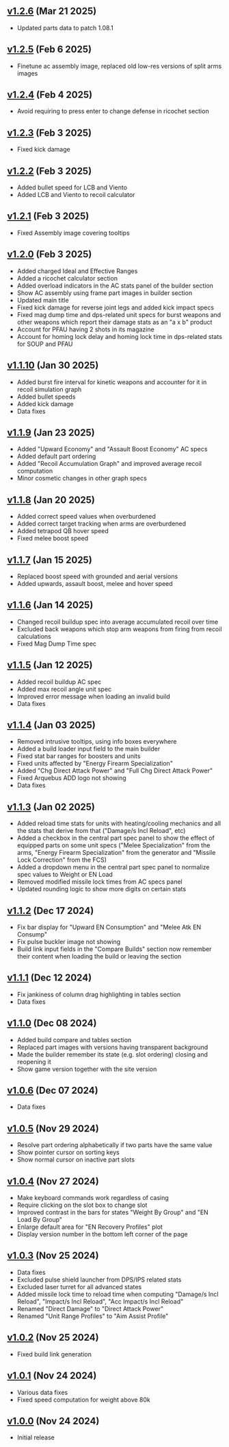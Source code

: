 ## [v1.2.6](https://github.com/matteosal/ac6-advanced-garage/releases/tag/v1.2.6) (Mar 21 2025)
* Updated parts data to patch 1.08.1

## [v1.2.5](https://github.com/matteosal/ac6-advanced-garage/releases/tag/v1.2.5) (Feb 6 2025)
* Finetune ac assembly image, replaced old low-res versions of split arms images

## [v1.2.4](https://github.com/matteosal/ac6-advanced-garage/releases/tag/v1.2.4) (Feb 4 2025)
* Avoid requiring to press enter to change defense in ricochet section

## [v1.2.3](https://github.com/matteosal/ac6-advanced-garage/releases/tag/v1.2.3) (Feb 3 2025)
* Fixed kick damage

## [v1.2.2](https://github.com/matteosal/ac6-advanced-garage/releases/tag/v1.2.2) (Feb 3 2025)
* Added bullet speed for LCB and Viento
* Added LCB and Viento to recoil calculator

## [v1.2.1](https://github.com/matteosal/ac6-advanced-garage/releases/tag/v1.2.1) (Feb 3 2025)
* Fixed Assembly image covering tooltips

## [v1.2.0](https://github.com/matteosal/ac6-advanced-garage/releases/tag/v1.2.0) (Feb 3 2025)
* Added charged Ideal and Effective Ranges
* Added a ricochet calculator section
* Added overload indicators in the AC stats panel of the builder section
* Show AC assembly using frame part images in builder section
* Updated main title
* Fixed kick damage for reverse joint legs and added kick impact specs
* Fixed mag dump time and dps-related unit specs for burst weapons and other weapons which report their damage stats as an "a x b" product
* Account for PFAU having 2 shots in its magazine
* Account for homing lock delay and homing lock time in dps-related stats for SOUP and PFAU

## [v1.1.10](https://github.com/matteosal/ac6-advanced-garage/releases/tag/v1.1.10) (Jan 30 2025)
* Added burst fire interval for kinetic weapons and accounter for it in recoil simulation graph
* Added bullet speeds
* Added kick damage
* Data fixes

## [v1.1.9](https://github.com/matteosal/ac6-advanced-garage/releases/tag/v1.1.9) (Jan 23 2025)
* Added "Upward Economy" and "Assault Boost Economy" AC specs
* Added default part ordering
* Added "Recoil Accumulation Graph" and improved average recoil computation
* Minor cosmetic changes in other graph specs

## [v1.1.8](https://github.com/matteosal/ac6-advanced-garage/releases/tag/v1.1.8) (Jan 20 2025)
* Added correct speed values when overburdened
* Added correct target tracking when arms are overburdened
* Added tetrapod QB hover speed
* Fixed melee boost speed

## [v1.1.7](https://github.com/matteosal/ac6-advanced-garage/releases/tag/v1.1.7) (Jan 15 2025)
* Replaced boost speed with grounded and aerial versions
* Added upwards, assault boost, melee and hover speed

## [v1.1.6](https://github.com/matteosal/ac6-advanced-garage/releases/tag/v1.1.6) (Jan 14 2025)
* Changed recoil buildup spec into average accumulated recoil over time
* Excluded back weapons which stop arm weapons from firing from recoil calculations
* Fixed Mag Dump Time spec

## [v1.1.5](https://github.com/matteosal/ac6-advanced-garage/releases/tag/v1.1.5) (Jan 12 2025)
* Added recoil buildup AC spec 
* Added max recoil angle unit spec
* Improved error message when loading an invalid build
* Data fixes

## [v1.1.4](https://github.com/matteosal/ac6-advanced-garage/releases/tag/v1.1.4) (Jan 03 2025)
* Removed intrusive tooltips, using info boxes everywhere
* Added a build loader input field to the main builder
* Fixed stat bar ranges for boosters and units
* Fixed units affected by "Energy Firearm Specialization"
* Added "Chg Direct Attack Power" and "Full Chg Direct Attack Power"
* Fixed Arquebus ADD logo not showing
* Data fixes

## [v1.1.3](https://github.com/matteosal/ac6-advanced-garage/releases/tag/v1.1.3) (Jan 02 2025)
* Added reload time stats for units with heating/cooling mechanics and all the stats that derive from that ("Damage/s Incl Reload", etc)
* Added a checkbox in the central part spec panel to show the effect of equipped parts on some unit specs ("Melee Specialization" from the arms, "Energy Firearm Specialization" from the generator and "Missile Lock Correction" from the FCS)
* Added a dropdown menu in the central part spec panel to normalize spec values to Weight or
 EN Load
* Removed modified missile lock times from AC specs panel
* Updated rounding logic to show more digits on certain stats

## [v1.1.2](https://github.com/matteosal/ac6-advanced-garage/releases/tag/v1.1.2) (Dec 17 2024)
* Fix bar display for "Upward EN Consumption" and "Melee Atk EN Consump"
* Fix pulse buckler image not showing
* Build link input fields in the "Compare Builds" section now remember their content when loading the build or leaving the section

## [v1.1.1](https://github.com/matteosal/ac6-advanced-garage/releases/tag/v1.1.1) (Dec 12 2024)
* Fix jankiness of column drag highlighting in tables section
* Data fixes

## [v1.1.0](https://github.com/matteosal/ac6-advanced-garage/releases/tag/v1.1.0) (Dec 08 2024)
* Added build compare and tables section
* Replaced part images with versions having transparent background
* Made the builder remember its state (e.g. slot ordering) closing and reopening it
* Show game version together with the site version

## [v1.0.6](https://github.com/matteosal/ac6-advanced-garage/releases/tag/v1.0.6) (Dec 07 2024)
* Data fixes

## [v1.0.5](https://github.com/matteosal/ac6-advanced-garage/releases/tag/v1.0.5) (Nov 29 2024)
* Resolve part ordering alphabetically if two parts have the same value
* Show pointer cursor on sorting keys
* Show normal cursor on inactive part slots

## [v1.0.4](https://github.com/matteosal/ac6-advanced-garage/releases/tag/v1.0.4) (Nov 27 2024)
* Make keyboard commands work regardless of casing
* Require clicking on the slot box to change slot
* Improved contrast in the bars for states "Weight By Group" and "EN Load By Group"
* Enlarge default area for "EN Recovery Profiles" plot
* Display version number in the bottom left corner of the page

## [v1.0.3](https://github.com/matteosal/ac6-advanced-garage/releases/tag/v1.0.3) (Nov 25 2024)
* Data fixes
* Excluded pulse shield launcher from DPS/IPS related stats
* Excluded laser turret for all advanced states
* Added missile lock time to reload time when computing "Damage/s Incl Reload", "Impact/s Incl Reload", "Acc Impact/s Incl Reload"
* Renamed "Direct Damage" to "Direct Attack Power"
* Renamed "Unit Range Profiles" to "Aim Assist Profile"

## [v1.0.2](https://github.com/matteosal/ac6-advanced-garage/releases/tag/v1.0.2) (Nov 25 2024)
* Fixed build link generation

## [v1.0.1](https://github.com/matteosal/ac6-advanced-garage/releases/tag/v1.0.1) (Nov 24 2024)
* Various data fixes
* Fixed speed computation for weight above 80k

## [v1.0.0](https://github.com/matteosal/ac6-advanced-garage/releases/tag/v1.0.0) (Nov 24 2024)
* Initial release